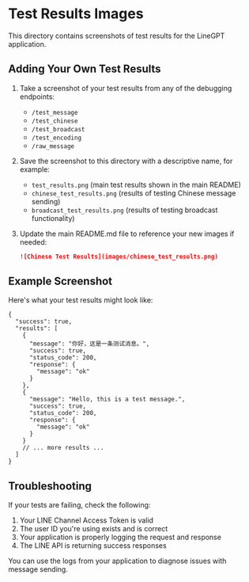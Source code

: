 # Test Results Images

This directory contains screenshots of test results for the LineGPT application.

## Adding Your Own Test Results

1. Take a screenshot of your test results from any of the debugging endpoints:
   - `/test_message`
   - `/test_chinese`
   - `/test_broadcast`
   - `/test_encoding`
   - `/raw_message`

2. Save the screenshot to this directory with a descriptive name, for example:
   - `test_results.png` (main test results shown in the main README)
   - `chinese_test_results.png` (results of testing Chinese message sending)
   - `broadcast_test_results.png` (results of testing broadcast functionality)

3. Update the main README.md file to reference your new images if needed:
   ```markdown
   ![Chinese Test Results](images/chinese_test_results.png)
   ```

## Example Screenshot

Here's what your test results might look like:

```
{
  "success": true,
  "results": [
    {
      "message": "你好，这是一条测试消息。",
      "success": true,
      "status_code": 200,
      "response": {
        "message": "ok"
      }
    },
    {
      "message": "Hello, this is a test message.",
      "success": true,
      "status_code": 200,
      "response": {
        "message": "ok"
      }
    }
    // ... more results ...
  ]
}
```

## Troubleshooting

If your tests are failing, check the following:
1. Your LINE Channel Access Token is valid
2. The user ID you're using exists and is correct
3. Your application is properly logging the request and response
4. The LINE API is returning success responses

You can use the logs from your application to diagnose issues with message sending. 